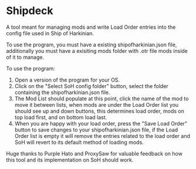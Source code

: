 # Shipdeck
 A tool meant for managing mods and write Load Order entries into the config file used in Ship of Harkinian.
 
To use the program, you must have a existing shipofharkinian.json file, additionally you must have a exisiting mods folder with .otr file mods inside of it to manage.

To use the program:
1. Open a version of the program for your OS.
2. Click on the "Select SoH config folder" button, select the folder containing the shipofharkinian.json file.
3. The Mod List should populate at this point, click the name of the mod to move it between lists, when mods are under the Load Order list you should see up and down buttons, this determines load order, mods on top load first, and on bottom load last.
4. When you are happy with your load order, press the "Save Load Order" button to save changes to your shipofharkinian.json file, if the Load Order list is empty it will remove the entries related to the load order and SoH will revert to its default method of loading mods.

Huge thanks to Purple Hato and ProxySaw for valuable feedback on how this tool and its implementation on SoH should work.

